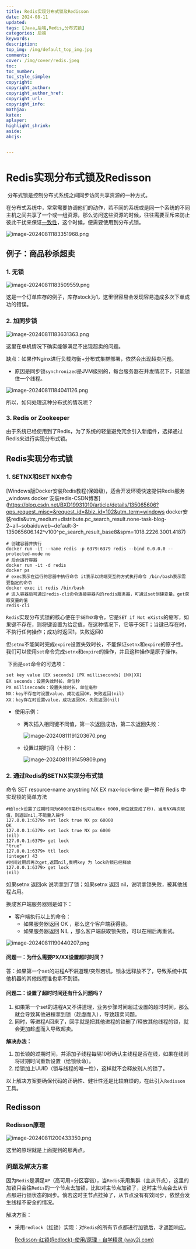 ```yaml
---
title: Redis实现分布式锁及Redisson
date: 2024-08-11
updated:
tags: [Java,后端,Redis,分布式锁]
categories: 后端
keywords:
description:
top_img: /img/default_top_img.jpg
comments:
cover: /img/cover/redis.jpeg
toc:
toc_number:
toc_style_simple:
copyright:
copyright_author:
copyright_author_href:
copyright_url:
copyright_info:
mathjax:
katex:
aplayer:
highlight_shrink:
aside:
abcjs:


---
```


# Redis实现分布式锁及Redisson

​	分布式锁是控制分布式系统之间同步访问共享资源的一种方式。

​	在分布式系统中，常常需要协调他们的动作，若不同的系统或是同一个系统的不同主机之间共享了一个或一组资源，那么访问这些资源的时候，往往需要互斥来防止彼此干扰来保证[一致性](https://baike.baidu.com/item/一致性?fromModule=lemma_inlink)，这个时候，便需要使用到分布式锁。

![image-20240811183351968.png](https://s2.loli.net/2024/08/11/YoWBi2jXDCratgx.png)

## 例子：商品秒杀超卖

### 1. 无锁

![image-20240811183509559.png](https://s2.loli.net/2024/08/11/1hIc83xbNWUgKv2.png)

这是一个订单库存的例子，库存stock为1，这里很容易会发现容易造成多次下单成功的错误。

### 2. 加同步锁

![image-20240811183631363.png](https://s2.loli.net/2024/08/11/b6XwlNH2iLxFPQf.png)

这里在单机情况下确实能够满足不出现超卖的问题。



缺点：如果作Nginx进行负载均衡+分布式集群部署，依然会出现超卖问题。

- 原因是同步锁`synchronized`是JVM级别的，每台服务器在并发情况下，只能锁住一个线程。

![image-20240811184041126.png](https://s2.loli.net/2024/08/11/ToOWu59JGKh3y2b.png)

所以，如何处理这种分布式的情况呢？

### 3. Redis or Zookeeper

由于系统已经使用到了Redis，为了系统的轻量避免冗余引入新组件，选择通过Redis来进行实现分布式锁。

## Redis实现分布式锁

### 1. SETNX和SET NX命令

[Windows版Docker安装Redis教程(保姆级)，适合开发环境快速提供Redis服务_windows docker 安装redis-CSDN博客](https://blog.csdn.net/BXD19931010/article/details/135065606?ops_request_misc=&request_id=&biz_id=102&utm_term=windows docker安装redis&utm_medium=distribute.pc_search_result.none-task-blog-2~all~sobaiduweb~default-3-135065606.142^v100^pc_search_result_base8&spm=1018.2226.3001.4187)

```shell
# 创建容器并执行
docker run -it --name redis -p 6379:6379 redis --bind 0.0.0.0 --protected-mode no
# 后台运行容器
docker run -it -d redis
docker ps
# exec表示在运行的容器中执行命令 it表示以终端交互的方式执行命令 /bin/bash表示需要指定的命令
docker exec it redis /bin/bash
# 进入容器后可通过redis-cli命令连接容器内的redis服务器，可通过set创建变量，get获取变量的值
redis-cli
```

​	`Redis`实现分布式锁的核心便在于`SETNX`命令，它是`SET if Not eXists`的缩写，如果键不存在，则将键设置为给定值，在这种情况下，它等于SET；当键已存在时，不执行任何操作；成功时返回1，失败返回0

​	但`setnx`不能同时完成`expire`设置失效时长，不能保证`setnx`和`expire`的原子性。我们可以使用`set`命令完成`setnx`和`expire`的操作，并且这种操作是原子操作。

​	下面是`set`命令的可选项：

```shell
set key value [EX seconds] [PX milliseconds] [NX|XX]
EX seconds：设置失效时长，单位秒
PX milliseconds：设置失效时长，单位毫秒
NX：key不存在时设置value，成功返回OK，失败返回(nil)
XX：key存在时设置value，成功返回OK，失败返回(nil)
```

- 使用示例：

  - 两次插入相同键不同值，第一次返回成功，第二次返回失败：

    ![image-20240811191203670.png](https://s2.loli.net/2024/08/11/2Gs4CMv78hiuzlx.png)

  - 设置过期时间（十秒）：

    ![image-20240811191459809.png](https://s2.loli.net/2024/08/11/9cB6eCYJLUnwRxQ.png)

    

    

### 2. 通过Redis的SETNX实现分布式锁

命令 SET resource-name anystring NX EX max-lock-time 是一种在 Redis 中实现锁的简单方法

```shell
#给lock设置了过期时间为60000毫秒(也可以用ex 6000,单位就变成了秒)，当用NX再次赋值，则返回nil,不能重入操作
127.0.0.1:6379> set lock true NX px 60000
OK
127.0.0.1:6379> set lock true NX px 6000
(nil)
127.0.0.1:6379> get lock
"true"
127.0.0.1:6379> ttl lock
(integer) 43
#时间过期后再次get,返回nil,表明key 为 lock的锁已经释放
127.0.0.1:6379> get lock
(nil)

```

如果setnx 返回ok 说明拿到了锁；如果setnx 返回 nil，说明拿锁失败，被其他线程占用。

换成客户端服务器则是如下：

- 客户端执行以上的命令：
  - 如果服务器返回 OK ，那么这个客户端获得锁。
  - 如果服务器返回 NIL ，那么客户端获取锁失败，可以在稍后再重试。

![image-20240811190440207.png](https://s2.loli.net/2024/08/11/IKD3wsvdYLnlfuM.png)

#### 问题一：为什么需要PX/XX设置超时时间？

答：如果第一个set的进程A不讲道理/突然宕机，锁永远释放不了，导致系统中其他机器的其他线程谁也拿不到锁。

#### 问题二：设置了超时时间还有什么问题吗？

1. 如果第一个set的进程A又不讲道理，业务步骤时间超过设置的超时时间，那么就会导致其他进程拿到锁（趁虚而入），导致超卖问题。
2. 同时，等进程A回来了，回手就是把其他进程的锁删了/释放其他线程的锁，就会更加趁虚而入导致超卖。

**解决办法：**

1. 加长锁的过期时间，并添加子线程每隔10秒确认主线程是否在线，如果在线则将过期时间重新设置（给锁续命）。
2. 给锁加上UUID（锁与线程的唯一性），这样就不会释放别人的锁了。



以上解决方案要确保代码的正确性、健壮性还是比较麻烦的，在此引入`Redisson`工具。



## Redisson

### Redisson原理

![image-20240811200433350.png](https://s2.loli.net/2024/08/11/ghpivaGCYZNtf6d.png)

这里的原理就是上面提到的那两点。

### 问题及解决方案

因为`Redis`是满足`AP`（高可用+分区容错），当`Redis`采用集群（主从节点），这里的加锁只会往`Redis`的一个节点去加锁，比如对主节点加锁了，这时主节点会去从节点那进行锁状态的同步。倘若这时主节点挂掉了，从节点没有有效同步，依然会发生线程不安全的情况。

解决方案：

- 采用`redlock`（红锁）实现：对`Redis`的所有节点都进行加锁后，才返回响应。

  [Redisson-红锁(Redlock)-使用/原理 - 自学精灵 (way2j.com)](https://way2j.com/a/1338)

  


